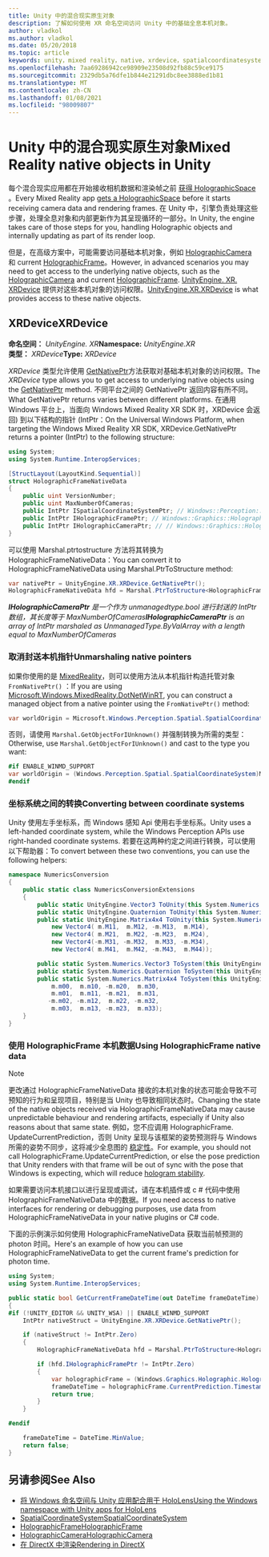 ```yaml
---
title: Unity 中的混合现实原生对象
description: 了解如何使用 XR 命名空间访问 Unity 中的基础全息本机对象。
author: vladkol
ms.author: vladkol
ms.date: 05/20/2018
ms.topic: article
keywords: unity，mixed reality，native，xrdevice，spatialcoordinatesystem，holographicframe，holographiccamera，ispatialcoordinatesystem，iholographicframe，iholographiccamera，getnativeptr，mixed reality 耳机，windows mixed reality 耳机，虚拟现实耳机
ms.openlocfilehash: 7aa69286942ce98909e23508d92fb88c59ce9175
ms.sourcegitcommit: 2329db5a76dfe1b844e21291dbc8ee3888ed1b81
ms.translationtype: MT
ms.contentlocale: zh-CN
ms.lasthandoff: 01/08/2021
ms.locfileid: "98009807"
---
```

# <a name="mixed-reality-native-objects-in-unity"></a><span data-ttu-id="a3dac-104">Unity 中的混合现实原生对象</span><span class="sxs-lookup"><span data-stu-id="a3dac-104">Mixed Reality native objects in Unity</span></span>

<span data-ttu-id="a3dac-105">每个混合现实应用都在开始接收相机数据和渲染帧之前 [获得 HolographicSpace](../native/getting-a-holographicspace.md) 。</span><span class="sxs-lookup"><span data-stu-id="a3dac-105">Every Mixed Reality app [gets a HolographicSpace](../native/getting-a-holographicspace.md) before it starts receiving camera data and rendering frames.</span></span> <span data-ttu-id="a3dac-106">在 Unity 中，引擎负责处理这些步骤，处理全息对象和内部更新作为其呈现循环的一部分。</span><span class="sxs-lookup"><span data-stu-id="a3dac-106">In Unity, the engine takes care of those steps for you, handling Holographic objects and internally updating as part of its render loop.</span></span>

<span data-ttu-id="a3dac-107">但是，在高级方案中，可能需要访问基础本机对象，例如 <a href="https://docs.microsoft.com/uwp/api/windows.graphics.holographic.holographiccamera" target="_blank">HolographicCamera</a> 和 current <a href="https://docs.microsoft.com/uwp/api/windows.graphics.holographic.holographicframe" target="_blank">HolographicFrame</a>。</span><span class="sxs-lookup"><span data-stu-id="a3dac-107">However, in advanced scenarios you may need to get access to the underlying native objects, such as the <a href="https://docs.microsoft.com/uwp/api/windows.graphics.holographic.holographiccamera" target="_blank">HolographicCamera</a> and current <a href="https://docs.microsoft.com/uwp/api/windows.graphics.holographic.holographicframe" target="_blank">HolographicFrame</a>.</span></span> <span data-ttu-id="a3dac-108"><a href="https://docs.unity3d.com/ScriptReference/XR.XRDevice.html" target="_blank">UnityEngine. XR. XRDevice</a> 提供对这些本机对象的访问权限。</span><span class="sxs-lookup"><span data-stu-id="a3dac-108"><a href="https://docs.unity3d.com/ScriptReference/XR.XRDevice.html" target="_blank">UnityEngine.XR.XRDevice</a> is what provides access to these native objects.</span></span>

## <a name="xrdevice"></a><span data-ttu-id="a3dac-109">XRDevice</span><span class="sxs-lookup"><span data-stu-id="a3dac-109">XRDevice</span></span> 

<span data-ttu-id="a3dac-110">**命名空间：** *UnityEngine. XR*</span><span class="sxs-lookup"><span data-stu-id="a3dac-110">**Namespace:** *UnityEngine.XR*</span></span><br>
<span data-ttu-id="a3dac-111">**类型：** *XRDevice*</span><span class="sxs-lookup"><span data-stu-id="a3dac-111">**Type:** *XRDevice*</span></span>

<span data-ttu-id="a3dac-112">*XRDevice* 类型允许使用 <a href="https://docs.unity3d.com/ScriptReference/XR.XRDevice.GetNativePtr.html" target="_blank">GetNativePtr</a>方法获取对基础本机对象的访问权限。</span><span class="sxs-lookup"><span data-stu-id="a3dac-112">The *XRDevice* type allows you to get access to underlying native objects using the <a href="https://docs.unity3d.com/ScriptReference/XR.XRDevice.GetNativePtr.html" target="_blank">GetNativePtr</a> method.</span></span> <span data-ttu-id="a3dac-113">不同平台之间的 GetNativePtr 返回内容有所不同。</span><span class="sxs-lookup"><span data-stu-id="a3dac-113">What GetNativePtr returns varies between different platforms.</span></span> <span data-ttu-id="a3dac-114">在通用 Windows 平台上，当面向 Windows Mixed Reality XR SDK 时，XRDevice 会返回) 到以下结构的指针 (IntPtr：</span><span class="sxs-lookup"><span data-stu-id="a3dac-114">On the Universal Windows Platform, when targeting the Windows Mixed Reality XR SDK, XRDevice.GetNativePtr returns a pointer (IntPtr) to the following structure:</span></span> 

```cs
using System;
using System.Runtime.InteropServices;

[StructLayout(LayoutKind.Sequential)]
struct HolographicFrameNativeData
{
    public uint VersionNumber;
    public uint MaxNumberOfCameras;
    public IntPtr ISpatialCoordinateSystemPtr; // Windows::Perception::Spatial::ISpatialCoordinateSystem
    public IntPtr IHolographicFramePtr; // Windows::Graphics::Holographic::IHolographicFrame 
    public IntPtr IHolographicCameraPtr; // // Windows::Graphics::Holographic::IHolographicCamera
}
```
<span data-ttu-id="a3dac-115">可以使用 Marshal.ptrtostructure 方法将其转换为 HolographicFrameNativeData：</span><span class="sxs-lookup"><span data-stu-id="a3dac-115">You can convert it to HolographicFrameNativeData using Marshal.PtrToStructure method:</span></span>
```cs
var nativePtr = UnityEngine.XR.XRDevice.GetNativePtr();
HolographicFrameNativeData hfd = Marshal.PtrToStructure<HolographicFrameNativeData>(nativePtr);
```
<span data-ttu-id="a3dac-116">***IHolographicCameraPtr** 是一个作为 unmanagedtype.bool 进行封送的 IntPtr 数组，其长度等于 MaxNumberOfCameras*</span><span class="sxs-lookup"><span data-stu-id="a3dac-116">***IHolographicCameraPtr** is an array of IntPtr marshaled as UnmanagedType.ByValArray with a length equal to MaxNumberOfCameras*</span></span> 

### <a name="unmarshaling-native-pointers"></a><span data-ttu-id="a3dac-117">取消封送本机指针</span><span class="sxs-lookup"><span data-stu-id="a3dac-117">Unmarshaling native pointers</span></span>

<span data-ttu-id="a3dac-118">如果你使用的是 [MixedReality](https://www.nuget.org/packages/Microsoft.Windows.MixedReality.DotNetWinRT)，则可以使用方法从本机指针构造托管对象 `FromNativePtr()` ：</span><span class="sxs-lookup"><span data-stu-id="a3dac-118">If you are using [Microsoft.Windows.MixedReality.DotNetWinRT](https://www.nuget.org/packages/Microsoft.Windows.MixedReality.DotNetWinRT), you can construct a managed object from a native pointer using the `FromNativePtr()` method:</span></span>

```cs
var worldOrigin = Microsoft.Windows.Perception.Spatial.SpatialCoordinateSystem.FromNativePtr(hfd.ISpatialCoordinateSystemPtr);
```

<span data-ttu-id="a3dac-119">否则，请使用 `Marshal.GetObjectForIUnknown()` 并强制转换为所需的类型：</span><span class="sxs-lookup"><span data-stu-id="a3dac-119">Otherwise, use `Marshal.GetObjectForIUnknown()` and cast to the type you want:</span></span>

```cs
#if ENABLE_WINMD_SUPPORT
var worldOrigin = (Windows.Perception.Spatial.SpatialCoordinateSystem)Marshal.GetObjectForIUnknown(hfd.ISpatialCoordinateSystemPtr);
#endif
```

### <a name="converting-between-coordinate-systems"></a><span data-ttu-id="a3dac-120">坐标系统之间的转换</span><span class="sxs-lookup"><span data-stu-id="a3dac-120">Converting between coordinate systems</span></span>

<span data-ttu-id="a3dac-121">Unity 使用左手坐标系，而 Windows 感知 Api 使用右手坐标系。</span><span class="sxs-lookup"><span data-stu-id="a3dac-121">Unity uses a left-handed coordinate system, while the Windows Perception APIs use right-handed coordinate systems.</span></span> <span data-ttu-id="a3dac-122">若要在这两种约定之间进行转换，可以使用以下帮助器：</span><span class="sxs-lookup"><span data-stu-id="a3dac-122">To convert between these two conventions, you can use the following helpers:</span></span>

```cs
namespace NumericsConversion
{
    public static class NumericsConversionExtensions
    {
        public static UnityEngine.Vector3 ToUnity(this System.Numerics.Vector3 v) => new UnityEngine.Vector3(v.X, v.Y, -v.Z);
        public static UnityEngine.Quaternion ToUnity(this System.Numerics.Quaternion q) => new UnityEngine.Quaternion(-q.X, -q.Y, q.Z, q.W);
        public static UnityEngine.Matrix4x4 ToUnity(this System.Numerics.Matrix4x4 m) => new UnityEngine.Matrix4x4(
            new Vector4( m.M11,  m.M12, -m.M13,  m.M14),
            new Vector4( m.M21,  m.M22, -m.M23,  m.M24),
            new Vector4(-m.M31, -m.M32,  m.M33, -m.M34),
            new Vector4( m.M41,  m.M42, -m.M43,  m.M44));

        public static System.Numerics.Vector3 ToSystem(this UnityEngine.Vector3 v) => new System.Numerics.Vector3(v.x, v.y, -v.z);
        public static System.Numerics.Quaternion ToSystem(this UnityEngine.Quaternion q) => new System.Numerics.Quaternion(-q.x, -q.y, q.z, q.w);
        public static System.Numerics.Matrix4x4 ToSystem(this UnityEngine.Matrix4x4 m) => new System.Numerics.Matrix4x4(
            m.m00,  m.m10, -m.m20,  m.m30,
            m.m01,  m.m11, -m.m21,  m.m31,
           -m.m02, -m.m12,  m.m22, -m.m32,
            m.m03,  m.m13, -m.m23,  m.m33);
    }
}
```

### <a name="using-holographicframe-native-data"></a><span data-ttu-id="a3dac-123">使用 HolographicFrame 本机数据</span><span class="sxs-lookup"><span data-stu-id="a3dac-123">Using HolographicFrame native data</span></span>

> [!NOTE]
> <span data-ttu-id="a3dac-124">更改通过 HolographicFrameNativeData 接收的本机对象的状态可能会导致不可预知的行为和呈现项目，特别是当 Unity 也导致相同状态时。</span><span class="sxs-lookup"><span data-stu-id="a3dac-124">Changing the state of the native objects received via HolographicFrameNativeData may cause unpredictable behaviour and rendering artifacts, especially if Unity also reasons about that same state.</span></span>  <span data-ttu-id="a3dac-125">例如，您不应调用 HolographicFrame. UpdateCurrentPrediction，否则 Unity 呈现与该框架的姿势预测将与 Windows 所需的姿势不同步，这将减少全息图的 [稳定性](../platform-capabilities-and-apis/hologram-stability.md)。</span><span class="sxs-lookup"><span data-stu-id="a3dac-125">For example, you should not call HolographicFrame.UpdateCurrentPrediction, or else the pose prediction that Unity renders with that frame will be out of sync with the pose that Windows is expecting, which will reduce [hologram stability](../platform-capabilities-and-apis/hologram-stability.md).</span></span>

<span data-ttu-id="a3dac-126">如果需要访问本机接口以进行呈现或调试，请在本机插件或 c # 代码中使用 HolographicFrameNativeData 中的数据。</span><span class="sxs-lookup"><span data-stu-id="a3dac-126">If you need access to native interfaces for rendering or debugging purposes, use data from HolographicFrameNativeData in your native plugins or C# code.</span></span> 

<span data-ttu-id="a3dac-127">下面的示例演示如何使用 HolographicFrameNativeData 获取当前帧预测的 photon 时间。</span><span class="sxs-lookup"><span data-stu-id="a3dac-127">Here's an example of how you can use HolographicFrameNativeData to get the current frame's prediction for photon time.</span></span> 

```cs
using System;
using System.Runtime.InteropServices;

public static bool GetCurrentFrameDateTime(out DateTime frameDateTime)
{
#if (!UNITY_EDITOR && UNITY_WSA) || ENABLE_WINMD_SUPPORT
    IntPtr nativeStruct = UnityEngine.XR.XRDevice.GetNativePtr();

    if (nativeStruct != IntPtr.Zero)
    {
        HolographicFrameNativeData hfd = Marshal.PtrToStructure<HolographicFrameNativeData>(nativeStruct);

        if (hfd.IHolographicFramePtr != IntPtr.Zero)
        {
            var holographicFrame = (Windows.Graphics.Holographic.HolographicFrame)Marshal.GetObjectForIUnknown(hfd.IHolographicFramePtr);
            frameDateTime = holographicFrame.CurrentPrediction.Timestamp.TargetTime.DateTime;
            return true;
        }
    }

#endif

    frameDateTime = DateTime.MinValue;
    return false;
}

```

## <a name="see-also"></a><span data-ttu-id="a3dac-128">另请参阅</span><span class="sxs-lookup"><span data-stu-id="a3dac-128">See Also</span></span>

* [<span data-ttu-id="a3dac-129">将 Windows 命名空间与 Unity 应用配合用于 HoloLens</span><span class="sxs-lookup"><span data-stu-id="a3dac-129">Using the Windows namespace with Unity apps for HoloLens</span></span>](using-the-windows-namespace-with-unity-apps-for-hololens.md)
* <span data-ttu-id="a3dac-130"><a href="https://docs.microsoft.com/uwp/api/windows.perception.spatial.spatialcoordinatesystem" target="_blank">SpatialCoordinateSystem</a></span><span class="sxs-lookup"><span data-stu-id="a3dac-130"><a href="https://docs.microsoft.com/uwp/api/windows.perception.spatial.spatialcoordinatesystem" target="_blank">SpatialCoordinateSystem</a></span></span>
* <span data-ttu-id="a3dac-131"><a href="https://docs.microsoft.com/uwp/api/windows.graphics.holographic.holographicframe" target="_blank">HolographicFrame</a></span><span class="sxs-lookup"><span data-stu-id="a3dac-131"><a href="https://docs.microsoft.com/uwp/api/windows.graphics.holographic.holographicframe" target="_blank">HolographicFrame</a></span></span>
* <span data-ttu-id="a3dac-132"><a href="https://docs.microsoft.com/uwp/api/windows.graphics.holographic.holographiccamera" target="_blank">HolographicCamera</a></span><span class="sxs-lookup"><span data-stu-id="a3dac-132"><a href="https://docs.microsoft.com/uwp/api/windows.graphics.holographic.holographiccamera" target="_blank">HolographicCamera</a></span></span>
* [<span data-ttu-id="a3dac-133">在 DirectX 中渲染</span><span class="sxs-lookup"><span data-stu-id="a3dac-133">Rendering in DirectX</span></span>](../native/rendering-in-directx.md)
